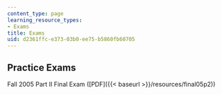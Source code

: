 ```yaml
---
content_type: page
learning_resource_types:
- Exams
title: Exams
uid: d2361ffc-e373-03b0-ee75-b5860fb60705
---
```


Practice Exams
--------------

Fall 2005 Part II Final Exam ([PDF]({{< baseurl >}}/resources/final05p2))